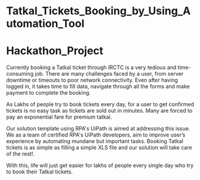 # Tatkal_Tickets_Booking_by_Using_Automation_Tool
# Hackathon_Project
Currently booking a Tatkal ticket through IRCTC is a very tedious and time-consuming job. There are many challenges faced by a user, from server downtime or timeouts to poor network connectivity. Even after having logged in, it takes time to fill data, navigate through all the forms and make payment to complete the booking.

As Lakhs of people try to book tickets every day, for a user to get confirmed tickets is no easy task as tickets are sold out in minutes. Many are forced to pay an exponential fare for premium tatkal.

Our solution template using RPA's UiPath is aimed at addressing this issue. We as a team of certified RPA's UiPath developers, aim to improve user’s experience by automating mundane but important tasks. Booking Tatkal tickets is as simple as filling a simple XLS file and our solution will take care of the rest!.

With this, life will just get easier for lakhs of people every single day who try to book their Tatkal tickets.
